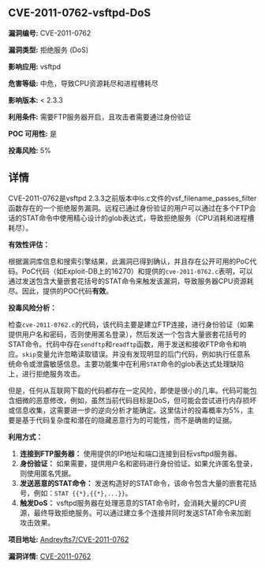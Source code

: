 ## CVE-2011-0762-vsftpd-DoS

**漏洞编号:** CVE-2011-0762

**漏洞类型:** 拒绝服务 (DoS)

**影响应用:** vsftpd

**危害等级:** 中危，导致CPU资源耗尽和进程槽耗尽

**影响版本:** < 2.3.3

**利用条件:** 需要FTP服务器开启，且攻击者需要通过身份验证

**POC 可用性:** 是

**投毒风险:** 5%

## 详情

CVE-2011-0762是vsftpd 2.3.3之前版本中ls.c文件的vsf_filename_passes_filter函数存在的一个拒绝服务漏洞。远程已通过身份验证的用户可以通过在多个FTP会话的STAT命令中使用精心设计的glob表达式，导致拒绝服务（CPU消耗和进程槽耗尽）。

**有效性评估：**

根据漏洞库信息和搜索引擎结果，此漏洞已得到确认，并且存在公开可用的PoC代码。PoC代码（如Exploit-DB上的16270）和提供的`cve-2011-0762.c`表明，可以通过发送包含大量嵌套花括号的STAT命令来触发该漏洞，导致服务器CPU资源耗尽。因此，提供的POC代码**有效**。

**投毒风险分析：**

检查`cve-2011-0762.c`的代码，该代码主要是建立FTP连接，进行身份验证（如果提供用户名和密码，否则使用匿名登录），然后发送一个包含大量嵌套花括号的STAT命令。代码中存在`sendftp`和`readftp`函数，用于发送和接收FTP命令和响应。`skip`变量允许忽略读取错误。并没有发现明显的后门代码，例如执行任意系统命令或泄露敏感信息。主要功能集中在利用`STAT`命令的glob表达式处理缺陷上，进行拒绝服务攻击。

但是，任何从互联网下载的代码都存在一定风险，即使是很小的几率。代码可能包含细微的恶意修改，例如，虽然当前代码目标是DoS，但可能会尝试进行内存损坏或信息收集，这需要进一步的逆向分析才能确定。这里估计的投毒概率为5%，主要是基于代码复杂度和潜在的隐藏恶意行为的可能性，而不是确凿的证据。

**利用方式：**

1.  **连接到FTP服务器：** 使用提供的IP地址和端口连接到目标vsftpd服务器。
2.  **身份验证：** 如果需要，提供用户名和密码进行身份验证。如果允许匿名登录，则使用匿名凭据。
3.  **发送恶意的STAT命令：** 发送构造好的STAT命令，该命令包含大量的嵌套花括号，例如：`STAT {{*},{{*},...}}`。
4.  **触发DoS：** vsftpd服务器在处理恶意的STAT命令时，会消耗大量的CPU资源，最终导致拒绝服务。可以通过建立多个连接并同时发送STAT命令来加剧攻击效果。

**项目地址:** [Andreyfts7/CVE-2011-0762](https://github.com/Andreyfts7/CVE-2011-0762)

**漏洞详情:** [CVE-2011-0762](https://nvd.nist.gov/vuln/detail/CVE-2011-0762)